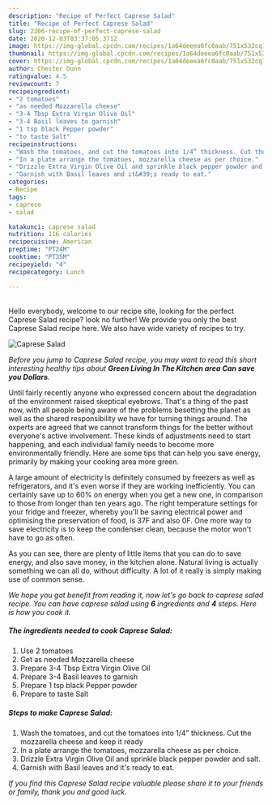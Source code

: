 ```yaml
---
description: "Recipe of Perfect Caprese Salad"
title: "Recipe of Perfect Caprese Salad"
slug: 2306-recipe-of-perfect-caprese-salad
date: 2020-12-03T03:37:05.371Z
image: https://img-global.cpcdn.com/recipes/1a64deeea6fc0aab/751x532cq70/caprese-salad-recipe-main-photo.jpg
thumbnail: https://img-global.cpcdn.com/recipes/1a64deeea6fc0aab/751x532cq70/caprese-salad-recipe-main-photo.jpg
cover: https://img-global.cpcdn.com/recipes/1a64deeea6fc0aab/751x532cq70/caprese-salad-recipe-main-photo.jpg
author: Chester Dunn
ratingvalue: 4.5
reviewcount: 7
recipeingredient:
- "2 tomatoes"
- "as needed Mozzarella cheese"
- "3-4 Tbsp Extra Virgin Olive Oil"
- "3-4 Basil leaves to garnish"
- "1 tsp black Pepper powder"
- "to taste Salt"
recipeinstructions:
- "Wash the tomatoes, and cut the tomatoes into 1/4” thickness. Cut the mozzarella cheese and keep it ready"
- "In a plate arrange the tomatoes, mozzarella cheese as per choice."
- "Drizzle Extra Virgin Olive Oil and sprinkle black pepper powder and salt."
- "Garnish with Basil leaves and it&#39;s ready to eat."
categories:
- Recipe
tags:
- caprese
- salad

katakunci: caprese salad 
nutrition: 116 calories
recipecuisine: American
preptime: "PT24M"
cooktime: "PT35M"
recipeyield: "4"
recipecategory: Lunch

---
```

<br>
Hello everybody, welcome to our recipe site, looking for the perfect Caprese Salad recipe? look no further! We provide you only the best Caprese Salad recipe here. We also have wide variety of recipes to try.
<br>


![Caprese Salad](https://img-global.cpcdn.com/recipes/1a64deeea6fc0aab/751x532cq70/caprese-salad-recipe-main-photo.jpg)

<i>Before you jump to Caprese Salad recipe, you may want to read this short interesting healthy tips about 
<strong>Green Living In The Kitchen area Can save you Dollars</strong>.</i>
</br>

Until fairly recently anyone who expressed concern about the degradation of the environment raised skeptical eyebrows. That's a thing of the past now, with all people being aware of the problems besetting the planet as well as the shared responsibility we have for turning things around. The experts are agreed that we cannot transform things for the better without everyone's active involvement. These kinds of adjustments need to start happening, and each individual family needs to become more environmentally friendly. Here are some tips that can help you save energy, primarily by making your cooking area more green.

A large amount of electricity is definitely consumed by freezers as well as refrigerators, and it's even worse if they are working inefficiently. You can certainly save up to 60% on energy when you get a new one, in comparison to those from longer than ten years ago. The right temperature settings for your fridge and freezer, whereby you'll be saving electrical power and optimising the preservation of food, is 37F and also 0F. One more way to save electricity is to keep the condenser clean, because the motor won't have to go as often.

As you can see, there are plenty of little items that you can do to save energy, and also save money, in the kitchen alone. Natural living is actually something we can all do, without difficulty. A lot of it really is simply making use of common sense.


<i>We hope you got benefit from reading it, now let's go back to caprese salad recipe. You can have caprese salad using <strong>6</strong> ingredients and <strong>4</strong> steps. Here is how you cook it.
</i>

##### The ingredients needed to cook Caprese Salad:

1. Use 2 tomatoes
1. Get as needed Mozzarella cheese
1. Prepare 3-4 Tbsp Extra Virgin Olive Oil
1. Prepare 3-4 Basil leaves to garnish
1. Prepare 1 tsp black Pepper powder
1. Prepare to taste Salt


##### Steps to make Caprese Salad:

1. Wash the tomatoes, and cut the tomatoes into 1/4” thickness. Cut the mozzarella cheese and keep it ready
1. In a plate arrange the tomatoes, mozzarella cheese as per choice.
1. Drizzle Extra Virgin Olive Oil and sprinkle black pepper powder and salt.
1. Garnish with Basil leaves and it&#39;s ready to eat.


<i>If you find this Caprese Salad recipe valuable please share it to your friends or family, thank you and good luck.</i>
